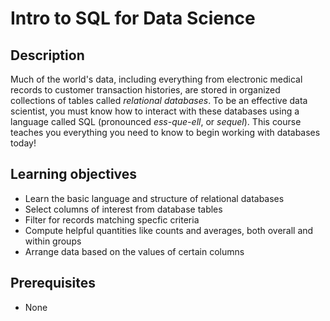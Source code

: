 # Intro to SQL for Data Science

## Description

Much of the world's data, including everything from electronic medical records to customer transaction histories, are stored in organized collections of tables called *relational databases*. To be an effective data scientist, you must know how to interact with these databases using a language called SQL (pronounced *ess-que-ell*, or *sequel*). This course teaches you everything you need to know to begin working with databases today!

## Learning objectives

* Learn the basic language and structure of relational databases
* Select columns of interest from database tables
* Filter for records matching specfic criteria
* Compute helpful quantities like counts and averages, both overall and within groups
* Arrange data based on the values of certain columns

## Prerequisites

* None
